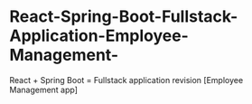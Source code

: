 # React-Spring-Boot-Fullstack-Application-Employee-Management-
React + Spring Boot = Fullstack application revision [Employee Management app]
